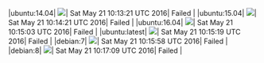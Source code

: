 |ubuntu:14.04| ![](https://cdn.rawgit.com/Neilpang/letest/master/status/ubuntu-14.04.svg?1463825601)| Sat May 21 10:13:21 UTC 2016| Failed |
|ubuntu:15.04| ![](https://cdn.rawgit.com/Neilpang/letest/master/status/ubuntu-15.04.svg?1463825661)| Sat May 21 10:14:21 UTC 2016| Failed |
|ubuntu:16.04| ![](https://cdn.rawgit.com/Neilpang/letest/master/status/ubuntu-16.04.svg?1463825703)| Sat May 21 10:15:03 UTC 2016| Failed |
|ubuntu:latest| ![](https://cdn.rawgit.com/Neilpang/letest/master/status/ubuntu-latest.svg?1463825719)| Sat May 21 10:15:19 UTC 2016| Failed |
|debian:7| ![](https://cdn.rawgit.com/Neilpang/letest/master/status/debian-7.svg?1463825758)| Sat May 21 10:15:58 UTC 2016| Failed |
|debian:8| ![](https://cdn.rawgit.com/Neilpang/letest/master/status/debian-8.svg?1463825829)| Sat May 21 10:17:09 UTC 2016| Failed |
